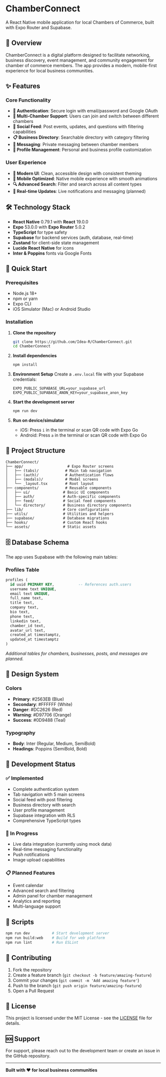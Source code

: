 # ChamberConnect

A React Native mobile application for local Chambers of Commerce, built with Expo Router and Supabase.

## 🏢 Overview

ChamberConnect is a digital platform designed to facilitate networking, business discovery, event management, and community engagement for chamber of commerce members. The app provides a modern, mobile-first experience for local business communities.

## ✨ Features

### Core Functionality
- **🔐 Authentication**: Secure login with email/password and Google OAuth
- **🏢 Multi-Chamber Support**: Users can join and switch between different chambers
- **📱 Social Feed**: Post events, updates, and questions with filtering capabilities
- **📋 Business Directory**: Searchable directory with category filtering
- **💬 Messaging**: Private messaging between chamber members
- **👤 Profile Management**: Personal and business profile customization

### User Experience
- **🎨 Modern UI**: Clean, accessible design with consistent theming
- **📱 Mobile Optimized**: Native mobile experience with smooth animations
- **🔍 Advanced Search**: Filter and search across all content types
- **🔔 Real-time Updates**: Live notifications and messaging (planned)

## 🛠️ Technology Stack

- **React Native** 0.79.1 with **React** 19.0.0
- **Expo** 53.0.0 with **Expo Router** 5.0.2
- **TypeScript** for type safety
- **Supabase** for backend services (auth, database, real-time)
- **Zustand** for client-side state management
- **Lucide React Native** for icons
- **Inter & Poppins** fonts via Google Fonts

## 🚀 Quick Start

### Prerequisites
- Node.js 18+ 
- npm or yarn
- Expo CLI
- iOS Simulator (Mac) or Android Studio

### Installation

1. **Clone the repository**
   ```bash
   git clone https://github.com/Idea-R/ChamberConnect.git
   cd ChamberConnect
   ```

2. **Install dependencies**
   ```bash
   npm install
   ```

3. **Environment Setup**
   Create a `.env.local` file with your Supabase credentials:
   ```env
   EXPO_PUBLIC_SUPABASE_URL=your_supabase_url
   EXPO_PUBLIC_SUPABASE_ANON_KEY=your_supabase_anon_key
   ```

4. **Start the development server**
   ```bash
   npm run dev
   ```

5. **Run on device/simulator**
   - iOS: Press `i` in the terminal or scan QR code with Expo Go
   - Android: Press `a` in the terminal or scan QR code with Expo Go

## 📁 Project Structure

```
ChamberConnect/
├── app/                    # Expo Router screens
│   ├── (tabs)/            # Main tab navigation
│   ├── (auth)/            # Authentication flows
│   ├── (modals)/          # Modal screens
│   └── _layout.tsx        # Root layout
├── components/            # Reusable components
│   ├── ui/               # Basic UI components
│   ├── auth/             # Auth-specific components
│   ├── feed/             # Social feed components
│   └── directory/        # Business directory components
├── lib/                  # Core configurations
├── utils/                # Utilities and helpers
├── supabase/             # Database migrations
├── hooks/                # Custom React hooks
└── assets/               # Static assets
```

## 🗄️ Database Schema

The app uses Supabase with the following main tables:

### Profiles Table
```sql
profiles (
  id uuid PRIMARY KEY,           -- References auth.users
  username text UNIQUE,
  email text UNIQUE,
  full_name text,
  title text,
  company text,
  bio text,
  phone text,
  linkedin text,
  chamber_id text,
  avatar_url text,
  created_at timestamptz,
  updated_at timestamptz
)
```

*Additional tables for chambers, businesses, posts, and messages are planned.*

## 🎨 Design System

### Colors
- **Primary**: #2563EB (Blue)
- **Secondary**: #FFFFFF (White)  
- **Danger**: #DC2626 (Red)
- **Warning**: #D97706 (Orange)
- **Success**: #0D9488 (Teal)

### Typography
- **Body**: Inter (Regular, Medium, SemiBold)
- **Headings**: Poppins (SemiBold, Bold)

## 🧪 Development Status

### ✅ Implemented
- Complete authentication system
- Tab navigation with 5 main screens
- Social feed with post filtering
- Business directory with search
- User profile management
- Supabase integration with RLS
- Comprehensive TypeScript types

### 🚧 In Progress
- Live data integration (currently using mock data)
- Real-time messaging functionality
- Push notifications
- Image upload capabilities

### 📋 Planned Features
- Event calendar
- Advanced search and filtering
- Admin panel for chamber management
- Analytics and reporting
- Multi-language support

## 🔧 Scripts

```bash
npm run dev          # Start development server
npm run build:web    # Build for web platform
npm run lint         # Run ESLint
```

## 🤝 Contributing

1. Fork the repository
2. Create a feature branch (`git checkout -b feature/amazing-feature`)
3. Commit your changes (`git commit -m 'Add amazing feature'`)
4. Push to the branch (`git push origin feature/amazing-feature`)
5. Open a Pull Request

## 📄 License

This project is licensed under the MIT License - see the [LICENSE](LICENSE) file for details.

## 🆘 Support

For support, please reach out to the development team or create an issue in the GitHub repository.

---

**Built with ❤️ for local business communities**
